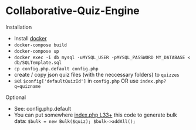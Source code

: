# Collaborative-Quiz-Engine


Installation
* Install [docker](https://www.docker.com/)
* `docker-compose build`
* `docker-compose up`
* `docker exec -i db mysql -uMYSQL_USER -pMYSQL_PASSWORD MY_DATABASE < db/SQLTemplate.sql`
* `cp config.php.default config.php`
* create / copy json quiz files (with the neccessary folders) to `quizzes`
* set `$config['defaultQuizId']` in `config.php` OR use `index.php?q=quizname`


Optional
* See: config.php.default
* You can put somewhere [index.php L33+](https://github.com/borazslo/Collaborative-Quiz-Engine/blob/d6f4da98a1f43b21291a9c0d6a725701a3422485/index.php#L33) this code to generate bulk data: `$bulk = new Bulk($quiz); $bulk->addAll();`
